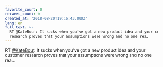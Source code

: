 ```yaml
---
favorite_count: 0
retweet_count: 0
created_at: "2018-08-20T19:16:43.000Z"
lang: en
full_text: >-
  RT @KateBour: It sucks when you’ve got a new product idea and your customer
  research proves that your assumptions were wrong and no one rea…
---
```


RT [@KateBour](https://twitter.com/KateBour): It sucks when you’ve got a new
product idea and your customer research proves that your assumptions were wrong
and no one rea…
